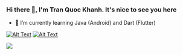 ### Hi there 👋, I'm Tran Quoc Khanh. It's nice to see you here

- 🌱 I’m currently learning Java (Android) and Dart (Flutter) 

[![Alt Text](https://camo.githubusercontent.com/93ca47e21e17f622a41d26d599e008e4c30b8a322186f18019bc43d54f57b0c9/68747470733a2f2f696d672e736869656c64732e696f2f62616467652f2d4c696e6b6564496e2d3065373661383f7374796c653d666c61742d737175617265266c6f676f3d4c696e6b6564696e266c6f676f436f6c6f723d7768697465)](https://www.linkedin.com/in/tran-quoc-khanh-683ab8216)  [![Alt Text](https://camo.githubusercontent.com/a1a208d19f51acbf71cfea4fa3612f225ef7c6cbd532a5a0bb2000ae5bcf022d/68747470733a2f2f696d672e736869656c64732e696f2f62616467652f2d46616365626f6f6b2d3030383863633f7374796c653d666c61742d737175617265266c6f676f3d46616365626f6f6b266c6f676f436f6c6f723d7768697465)](https://www.facebook.com/sb.khanh.948)

![](https://komarev.com/ghpvc/?username=KSB-tqk&label=Visitors)
